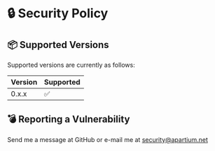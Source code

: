# 🔒 Security Policy

## 📦 Supported Versions

Supported versions are currently as follows:

| Version | Supported          |
| ------- | ------------------ |
| 0.x.x   | :white_check_mark: |

## 💣 Reporting a Vulnerability

Send me a message at GitHub or e-mail me at security@apartium.net
